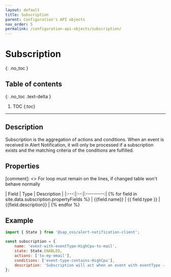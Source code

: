 ```yaml
---
layout: default
title: Subscription
parent: Configuration's API objects
nav_order: 5
permalink: /configuration-api-objects/subscription/
---
```


# Subscription
{: .no_toc }

## Table of contents
{: .no_toc .text-delta }

1. TOC
{:toc}

---

## Description

Subscription is the aggregation of actions and conditions. When an event is received in Alert Notification, it will only be processed if a subscription exists and the matching criteria of the conditions are fulfilled.

## Properties

[comment]: <> For loop must remain on the lines, if changed table won't behave normally

| Field | Type | Description |
|:---:|:--:|:---------:| {% for field in site.data.subscription.propertyFields %}
| {{field.name}} | {{ field.type }} | {{field.description}} | {% endfor %}


## Example
```js
import { State } from '@sap_oss/alert-notification-client';

const subscription = {
    name: 'event-with-eventType-HighCpu-to-mail',
    state: State.ENABLED,
    actions: ['to-my-email'],
    conditions: ['event-type-contains-HighCpu'],
    description: 'Subscription will act when an event with eventType - HighCpu is received and will send an email to me'
};
```